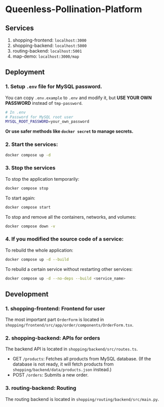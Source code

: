 # Queenless-Pollination-Platform

## Services

1. shopping-frontend: `localhost:3000`
2. shopping-backend: `localhost:5000`
3. routing-backend: `localhost:5001`
4. map-demo: `localhost:3000/map`

## Deployment

### 1. Setup `.env` file for MySQL password.

You can copy `.env.example` to `.env` and modify it, but **USE YOUR OWN PASSWORD** instead of `tmp-password`.

```bash
# In .env
# Password for MySQL root user
MYSQL_ROOT_PASSWORD=your_own_password
```

**Or use safer methods like `docker secret` to manage secrets.**

### 2. Start the services:

```bash
docker compose up -d
```

### 3. Stop the services

To stop the application temporarily:
```bash
docker compose stop
```

To start again:
```bash
docker compose start
```

To stop and remove all the containers, networks, and volumes:
```bash
docker compose down -v
```

### 4. If you modified the source code of a service:

To rebuild the whole application:
```bash
docker compose up -d --build
```

To rebuild a certain service without restarting other services:
```bash
docker compose up -d --no-deps --build <service_name>
```

## Development


### 1. shopping-frontend: Frontend for user

The most important part `OrderForm` is located in `shopping/frontend/src/app/order/components/OrderForm.tsx`.

### 2. shopping-backend: APIs for orders

The backend API is located in `shopping/backend/src/routes.ts`.
- GET `/products`: Fetches all products from MySQL database. (If the database is not ready, it will fetch products from `shopping/backend/data/products.json` instead.)
- POST `/orders`: Submits a new order.


### 3. routing-backend: Routing

The routing backend is located in `shopping/routing/backend/src/main.py`.
